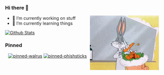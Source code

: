 ### Hi there 👋

<img align="right" height="180px" alt="bugs" src="https://github.com/dunderhay/dunderhay/raw/master/bugs.gif" />

- 🔭 I’m currently working on stuff
- 🌱 I’m currently learning things

<div align="left">
    <a href="#"><img alt="Github Stats" src="https://github-readme-stats.vercel.app/api?username=dunderhay&show_icons=true&include_all_commits=true&count_private=true&theme=radical&hide_border=true" height="175px"/></a>
</div>


### Pinned 

<div align="center">
    <a href="#"><img alt="pinned-walrus" src="https://github-readme-stats.vercel.app/api/pin/?username=TeamWalrus&repo=Walrus&theme=radical" height="100px"/></a>
    <a href="#"><img alt="pinned-phishsticks" src="https://github-readme-stats.vercel.app/api/pin/?username=dunderhay&repo=Phishsticks&theme=radical" height="100px"/></a>
</div>
